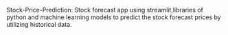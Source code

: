 Stock-Price-Prediction:
Stock forecast app using streamlit,libraries of python and machine learning models to predict the stock forecast prices by utilizing historical data.

